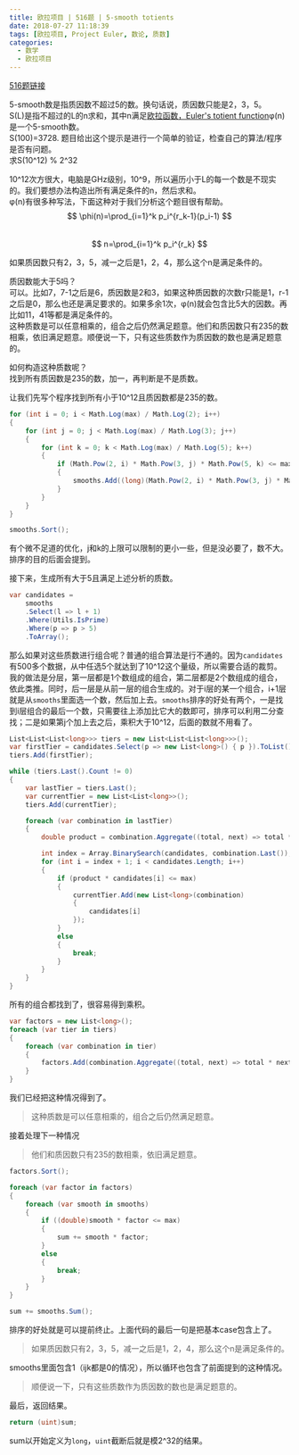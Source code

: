 ```yaml
---
title: 欧拉项目 | 516题 | 5-smooth totients
date: 2018-07-27 11:18:39
tags: [欧拉项目, Project Euler, 数论, 质数]
categories:
  - 数学
  - 欧拉项目
---
```

[516题链接](https://projecteuler.net/problem=516 "Problem 516 - Project Euler")

5-smooth数是指质因数不超过5的数。换句话说，质因数只能是2，3，5。  
S(L)是指不超过的L的n求和，其中n满足[欧拉函数，Euler's totient function](https://en.wikipedia.org/wiki/Euler%27s_totient_function)φ(n)是一个5-smooth数。  
S(100)=3728. 题目给出这个提示是进行一个简单的验证，检查自己的算法/程序是否有问题。  
求S(10^12) % 2^32

10^12次方很大，电脑是GHz级别，10^9，所以遍历小于L的每一个数是不现实的。我们要想办法构造出所有满足条件的n，然后求和。  
φ(n)有很多种写法，下面这种对于我们分析这个题目很有帮助。  
$$  
\phi(n)=\prod_{i=1}^k p_i^{r_k-1}(p_i-1)
$$  
$$  
n=\prod_{i=1}^k p_i^{r_k}
$$  

如果质因数只有2，3，5，减一之后是1，2，4，那么这个n是满足条件的。  

质因数能大于5吗？  
可以。比如7，7-1之后是6，质因数是2和3，如果这种质因数的次数r只能是1，r-1之后是0，那么也还是满足要求的。如果多余1次，φ(n)就会包含比5大的因数。再比如11，41等都是满足条件的。  
这种质数是可以任意相乘的，组合之后仍然满足题意。他们和质因数只有235的数相乘，依旧满足题意。顺便说一下，只有这些质数作为质因数的数也是满足题意的。  

如何构造这种质数呢？  
找到所有质因数是235的数，加一，再判断是不是质数。  

让我们先写个程序找到所有小于10^12且质因数都是235的数。
``` csharp
for (int i = 0; i < Math.Log(max) / Math.Log(2); i++)
{
    for (int j = 0; j < Math.Log(max) / Math.Log(3); j++)
    {
        for (int k = 0; k < Math.Log(max) / Math.Log(5); k++)
        {
            if (Math.Pow(2, i) * Math.Pow(3, j) * Math.Pow(5, k) <= max)
            {
                smooths.Add((long)(Math.Pow(2, i) * Math.Pow(3, j) * Math.Pow(5, k)));
            }
        }
    }
}

smooths.Sort();
```
有个微不足道的优化，j和k的上限可以限制的更小一些，但是没必要了，数不大。排序的目的后面会提到。

接下来，生成所有大于5且满足上述分析的质数。
``` csharp
var candidates =
    smooths
    .Select(l => l + 1)
    .Where(Utils.IsPrime)
    .Where(p => p > 5)
    .ToArray();
```
那么如果对这些质数进行组合呢？普通的组合算法是行不通的。因为`candidates`有500多个数据，从中任选5个就达到了10^12这个量级，所以需要合适的裁剪。  
我的做法是分层，第一层都是1个数组成的组合，第二层都是2个数组成的组合，依此类推。同时，后一层是从前一层的组合生成的。对于i层的某一个组合，i+1层就是从`smooths`里面选一个数，然后加上去。`smooths`排序的好处有两个，一是找到i层组合的最后一个数，只需要往上添加比它大的数即可，排序可以利用二分查找；二是如果第j个加上去之后，乘积大于10^12，后面的数就不用看了。
``` csharp
List<List<List<long>>> tiers = new List<List<List<long>>>();
var firstTier = candidates.Select(p => new List<long>() { p }).ToList();
tiers.Add(firstTier);

while (tiers.Last().Count != 0)
{
    var lastTier = tiers.Last();
    var currentTier = new List<List<long>>();
    tiers.Add(currentTier);

    foreach (var combination in lastTier)
    {
        double product = combination.Aggregate((total, next) => total * next);

        int index = Array.BinarySearch(candidates, combination.Last());
        for (int i = index + 1; i < candidates.Length; i++)
        {
            if (product * candidates[i] <= max)
            {
                currentTier.Add(new List<long>(combination)
                {
                    candidates[i]
                });
            }
            else
            {
                break;
            }
        }
    }
}
```
所有的组合都找到了，很容易得到乘积。
``` csharp
var factors = new List<long>();
foreach (var tier in tiers)
{
    foreach (var combination in tier)
    {
        factors.Add(combination.Aggregate((total, next) => total * next));
    }
}
```
我们已经把这种情况得到了。
> 这种质数是可以任意相乘的，组合之后仍然满足题意。

接着处理下一种情况
> 他们和质因数只有235的数相乘，依旧满足题意。
``` csharp
factors.Sort();

foreach (var factor in factors)
{
    foreach (var smooth in smooths)
    {
        if ((double)smooth * factor <= max)
        {
            sum += smooth * factor;
        }
        else
        {
            break;
        }
    }
}

sum += smooths.Sum();
```
排序的好处就是可以提前终止。上面代码的最后一句是把基本case包含上了。
> 如果质因数只有2，3，5，减一之后是1，2，4，那么这个n是满足条件的。

smooths里面包含1（ijk都是0的情况），所以循环也包含了前面提到的这种情况。
> 顺便说一下，只有这些质数作为质因数的数也是满足题意的。

最后，返回结果。
``` csharp
return (uint)sum;
```
sum以开始定义为`long`，`uint`截断后就是模2^32的结果。
